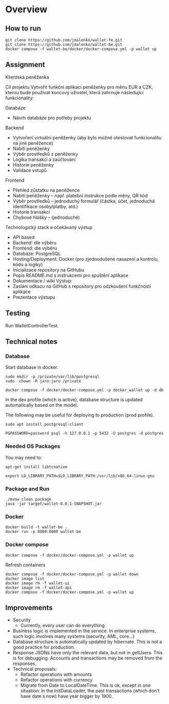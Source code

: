 # Overview

## How to run

```
git clone https://github.com/jmalenko/wallet-fe.git
git clone https://github.com/jmalenko/wallet-be.git
docker compose -f wallet-be/docker/docker-compose.yml -p wallet up
```

## Assignment

Klientská peněženka

Cíl projektu
Vytvořit funkční aplikaci peněženky pro měnu EUR a CZK, kterou bude používat koncový uživatel,
která zahrnuje následující funkcionality:

Databáze

- Návrh databáze pro potřeby projektu

Backend

- Vytvoření virtuální peněženky (aby bylo možné otestovat funkcionalitu na jiné peněžence)
- Nabití peněženky
- Výběr prostředků z peněženky
- Logika transakcí a zaúčtování
- Historie peněženky
- Validace vstupů

Frontend

- Přehled zůstatku na peněžence
- Nabití peněženky – např. platební instrukce podle měny, QR kód
- Výběr prostředků – jednoduchý formulář (částka, účet, jednoduchá identifikace osoby/platby,
  atd.)
- Historie transakcí
- Chybové hlášky – (jednoduché)

Technologický stack a očekávaný výstup

- API based
- Backend: dle výběru
- Frontend: dle výběru
- Databáze: PostgreSQL
- Hosting/Deployment: Docker (pro zjednodušené nasazení a kontrolu, kódu a logiky)
- Inicializace repository na GitHubu
- Popis README.md s instrukcemi pro spuštění aplikace
- Dokumentace / wiki
  Výstup:
- Zaslání odkazu na GitHub s repository pro odzkoušení funkčnosti aplikace
- Prezentace výstupu

## Testing

Run WalletControllerTest.

## Technical notes

### Database

Start database in docker.

```
sudo mkdir -p /private/var/lib/postgresql
sudo  chown -R jaro:jaro /private

docker compose -f docker/docker-compose.yml -p docker_wallet up -d db
```

In the dev profile (which is active), database structure is updated automatically based on the model.

The following may be useful for deploying to production (prod profile).

```
sudo apt install postgresql-client

PGPASSWORD=password psql -h 127.0.0.1 -p 5432 -U postgres -d postgres
```

### Needed OS Packages

You may need to:

```
apt-get install libtcnative

export LD_LIBRARY_PATH=$LD_LIBRARY_PATH:/usr/lib/x86_64-linux-gnu
```

### Package and Run

```
./mvnw clean package
java -jar target/wallet-0.0.1-SNAPSHOT.jar
```

### Docker

```
docker build -t wallet-be .
docker run -p 8080:8080 wallet-be
```

### Docker compose

```
docker compose -f docker/docker-compose.yml -p wallet up
```

Refresh containers

```
docker compose -f docker/docker-compose.yml -p wallet down
docker image list
docker image rm -f wallet-ui
docker image rm -f wallet-api
docker compose -f docker/docker-compose.yml -p wallet up
```

## Improvements

- Security
    - Currently, every user can do everything
- Business logic is implemented in the service. In enterprise systems, such logic involves many systems (security, AML,
  core...)
- Database structure is automatically updated by hibernate. This is not a good practice for production.
- Response JSONs have only the relevant data, but not in getUsers. This is for debugging. Accounts and transactions may
  be removed from the responses.
- Technical proposals:
  - Refactor operations with amounts
  - Refactor operations with currency
  - Migrate from Date to LocalDateTime. This is ok, except in one situation: In the InitDataLoader, the past
    transactions (which don't have date s now) have year bigger by 1900.  

